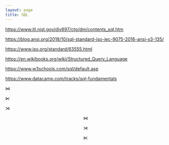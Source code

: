 ```yaml
---
layout: page
title: SQL
---
```


<https://www.itl.nist.gov/div897/ctg/dm/contents_sql.htm>

<https://blog.ansi.org/2018/10/sql-standard-iso-iec-9075-2016-ansi-x3-135/>

<https://www.iso.org/standard/63555.html>

<https://en.wikibooks.org/wiki/Structured_Query_Language>

<https://www.w3schools.com/sql/default.asp>

<https://www.datacamp.com/tracks/sql-fundamentals>

⋈

⋉

⋊

$$\bowtie$$

$$\rtimes$$

$$\ltimes$$